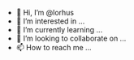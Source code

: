 - 👋 Hi, I’m @lorhus
- 👀 I’m interested in ...
- 🌱 I’m currently learning ...
- 💞️ I’m looking to collaborate on ...
- 📫 How to reach me ...

<!---
lorhus/lorhus is a ✨ special ✨ repository because its `README.md` (this file) appears on your GitHub profile.
You can click the Preview link to take a look at your changes.
--->
